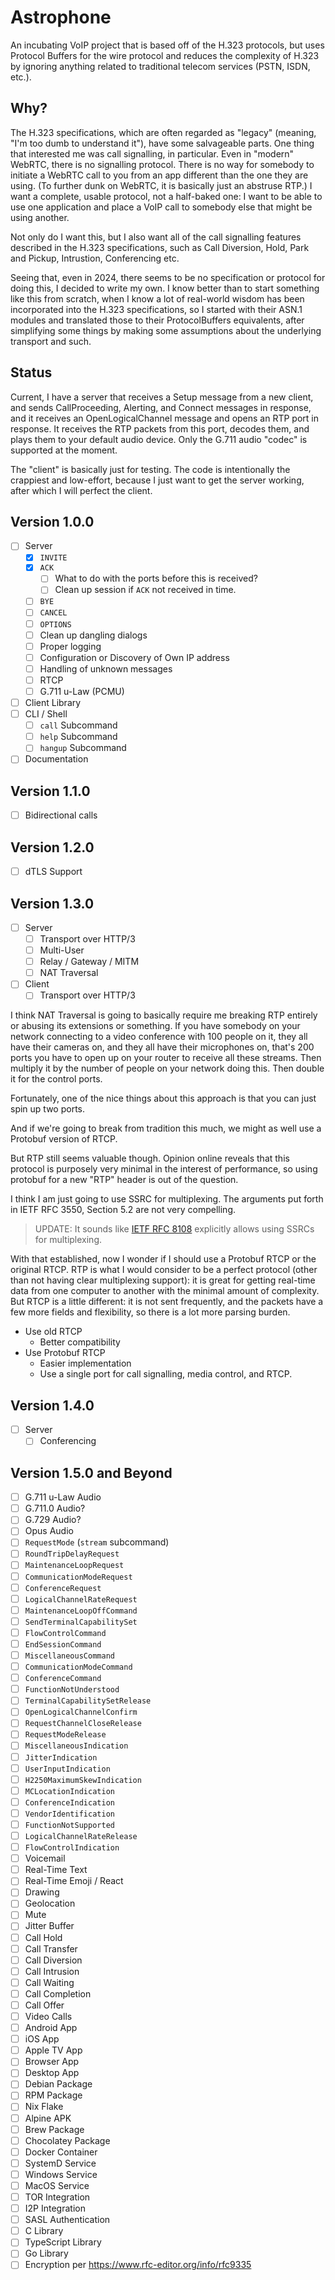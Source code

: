 # Astrophone

An incubating VoIP project that is based off of the H.323 protocols, but uses
Protocol Buffers for the wire protocol and reduces the complexity of H.323 by
ignoring anything related to traditional telecom services (PSTN, ISDN, etc.).

## Why?

The H.323 specifications, which are often regarded as "legacy" (meaning, "I'm
too dumb to understand it"), have some salvageable parts. One thing that
interested me was call signalling, in particular. Even in "modern" WebRTC,
there is no signalling protocol. There is no way for somebody to initiate a
WebRTC call to you from an app different than the one they are using. (To
further dunk on WebRTC, it is basically just an abstruse RTP.) I want a
complete, usable protocol, not a half-baked one: I want to be able to use one
application and place a VoIP call to somebody else that might be using another.

Not only do I want this, but I also want all of the call signalling features
described in the H.323 specifications, such as Call Diversion, Hold, Park and
Pickup, Intrustion, Conferencing etc.

Seeing that, even in 2024, there seems to be no specification or protocol for
doing this, I decided to write my own. I know better than to start something
like this from scratch, when I know a lot of real-world wisdom has been
incorporated into the H.323 specifications, so I started with their ASN.1
modules and translated those to their ProtocolBuffers equivalents, after
simplifying some things by making some assumptions about the underlying
transport and such.

## Status

Current, I have a server that receives a Setup message from a new client, and
sends CallProceeding, Alerting, and Connect messages in response, and it
receives an OpenLogicalChannel message and opens an RTP port in response.
It receives the RTP packets from this port, decodes them, and plays them to
your default audio device. Only the G.711 audio "codec" is supported at the
moment.

The "client" is basically just for testing. The code is intentionally the
crappiest and low-effort, because I just want to get the server working, after
which I will perfect the client.

## Version 1.0.0

- [ ] Server
  - [x] `INVITE`
  - [x] `ACK`
    - [ ] What to do with the ports before this is received?
    - [ ] Clean up session if `ACK` not received in time.
  - [ ] `BYE`
  - [ ] `CANCEL`
  - [ ] `OPTIONS`
  - [ ] Clean up dangling dialogs
  - [ ] Proper logging
  - [ ] Configuration or Discovery of Own IP address
  - [ ] Handling of unknown messages
  - [ ] RTCP
  - [ ] G.711 u-Law (PCMU)
- [ ] Client Library
- [ ] CLI / Shell
  - [ ] `call` Subcommand
  - [ ] `help` Subcommand
  - [ ] `hangup` Subcommand
- [ ] Documentation

## Version 1.1.0

- [ ] Bidirectional calls

## Version 1.2.0

- [ ] dTLS Support

## Version 1.3.0

- [ ] Server
  - [ ] Transport over HTTP/3
  - [ ] Multi-User
  - [ ] Relay / Gateway / MITM
  - [ ] NAT Traversal
- [ ] Client
  - [ ] Transport over HTTP/3

I think NAT Traversal is going to basically require me breaking RTP entirely or
abusing its extensions or something. If you have somebody on your network
connecting to a video conference with 100 people on it, they all have their
cameras on, and they all have their microphones on, that's 200 ports you have to
open up on your router to receive all these streams. Then multiply it by the
number of people on your network doing this. Then double it for the control
ports.

Fortunately, one of the nice things about this approach is that you can just
spin up two ports.

And if we're going to break from tradition this much, we might as well use a
Protobuf version of RTCP.

But RTP still seems valuable though. Opinion online reveals that this protocol
is purposely very minimal in the interest of performance, so using protobuf for
a new "RTP" header is out of the question.

I think I am just going to use SSRC for multiplexing. The arguments put forth in
IETF RFC 3550, Section 5.2 are not very compelling.

> UPDATE: It sounds like
> [IETF RFC 8108](https://www.rfc-editor.org/rfc/rfc8108.txt) explicitly allows
> using SSRCs for multiplexing. 

With that established, now I wonder if I should use a Protobuf RTCP or the
original RTCP. RTP is what I would consider to be a perfect protocol (other
than not having clear multiplexing support): it is great for getting real-time
data from one computer to another with the minimal amount of complexity. But
RTCP is a little different: it is not sent frequently, and the packets have a
few more fields and flexibility, so there is a lot more parsing burden.

- Use old RTCP
  - Better compatibility
- Use Protobuf RTCP
  - Easier implementation
  - Use a single port for call signalling, media control, and RTCP.

## Version 1.4.0

- [ ] Server
  - [ ] Conferencing

## Version 1.5.0 and Beyond

- [ ] G.711 u-Law Audio
- [ ] G.711.0 Audio?
- [ ] G.729 Audio?
- [ ] Opus Audio
- [ ] `RequestMode` (`stream` subcommand)
- [ ] `RoundTripDelayRequest`
- [ ] `MaintenanceLoopRequest`
- [ ] `CommunicationModeRequest`
- [ ] `ConferenceRequest`
- [ ] `LogicalChannelRateRequest`
- [ ] `MaintenanceLoopOffCommand`
- [ ] `SendTerminalCapabilitySet`
- [ ] `FlowControlCommand`
- [ ] `EndSessionCommand`
- [ ] `MiscellaneousCommand`
- [ ] `CommunicationModeCommand`
- [ ] `ConferenceCommand`
- [ ] `FunctionNotUnderstood`
- [ ] `TerminalCapabilitySetRelease`
- [ ] `OpenLogicalChannelConfirm`
- [ ] `RequestChannelCloseRelease`
- [ ] `RequestModeRelease`
- [ ] `MiscellaneousIndication`
- [ ] `JitterIndication`
- [ ] `UserInputIndication`
- [ ] `H2250MaximumSkewIndication`
- [ ] `MCLocationIndication`
- [ ] `ConferenceIndication`
- [ ] `VendorIdentification`
- [ ] `FunctionNotSupported`
- [ ] `LogicalChannelRateRelease`
- [ ] `FlowControlIndication`
- [ ] Voicemail
- [ ] Real-Time Text
- [ ] Real-Time Emoji / React
- [ ] Drawing
- [ ] Geolocation
- [ ] Mute
- [ ] Jitter Buffer
- [ ] Call Hold
- [ ] Call Transfer
- [ ] Call Diversion
- [ ] Call Intrusion
- [ ] Call Waiting
- [ ] Call Completion
- [ ] Call Offer
- [ ] Video Calls
- [ ] Android App
- [ ] iOS App
- [ ] Apple TV App
- [ ] Browser App
- [ ] Desktop App
- [ ] Debian Package
- [ ] RPM Package
- [ ] Nix Flake
- [ ] Alpine APK
- [ ] Brew Package
- [ ] Chocolatey Package
- [ ] Docker Container
- [ ] SystemD Service
- [ ] Windows Service
- [ ] MacOS Service
- [ ] TOR Integration
- [ ] I2P Integration
- [ ] SASL Authentication
- [ ] C Library
- [ ] TypeScript Library
- [ ] Go Library
- [ ] Encryption per https://www.rfc-editor.org/info/rfc9335